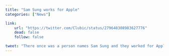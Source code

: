 ```yaml
---
title: "Sam Sung works for Apple"
categories: ["News"]

link:
    url: "https://twitter.com/Clubic/status/279648308983627776"
    dead: false
    follow: false

tweet: "There once was a person names Sam Sung and they worked for Apple..."
---
```

